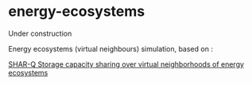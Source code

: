 # energy-ecosystems

Under construction

Energy ecosystems (virtual neighbours) simulation, based on :

[SHAR-Q Storage capacity sharing over virtual neighborhoods of energy ecosystems](https://github.com/rept0id/energy-ecosystems/blob/main/assets-dev/Docs/Storage%20capacity%20sharing%20over%20virtual%20neighborhoods%20of%20energy%20ecosystems.pdf)
